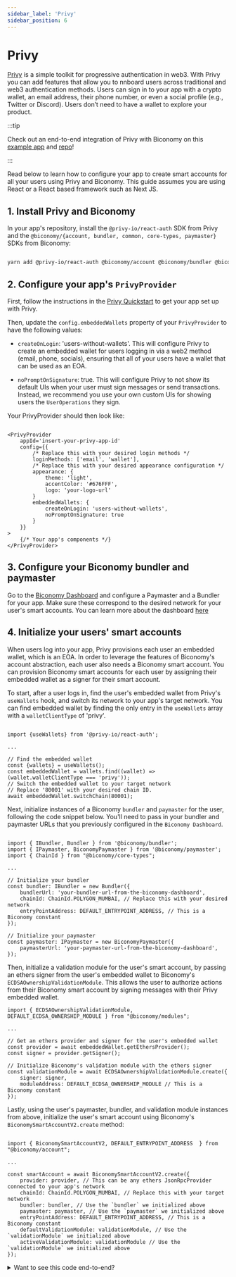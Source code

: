 ```yaml
---
sidebar_label: 'Privy'
sidebar_position: 6
---
```

# Privy

[Privy](https://docs.privy.io/) is a simple toolkit for progressive authentication in web3. With Privy you can add features that allow you to nnboard users across traditional and web3 authentication methods. Users can sign in to your app with a crypto wallet, an email address, their phone number, or even a social profile (e.g., Twitter or Discord). Users don’t need to have a wallet to explore your product.

:::tip

Check out an end-to-end integration of Privy with Biconomy on this [example app](https://biconomy-example.privy.io/) and [repo](https://github.com/privy-io/biconomy-example)!

:::

Read below to learn how to configure your app to create smart accounts for all your users using Privy and Biconomy. This guide assumes you are using React or a React based framework such as Next JS.  

## 1. Install Privy and Biconomy

In your app's repository, install the `@privy-io/react-auth` SDK from Privy and the `@biconomy/{account, bundler, common, core-types, paymaster}` SDKs from Biconomy:

```bash

yarn add @privy-io/react-auth @biconomy/account @biconomy/bundler @biconomy/common @biconomy/core-types @biconomy/paymaster

```

## 2. Configure your app's `PrivyProvider`

First, follow the instructions in the [Privy Quickstart](https://docs.privy.io/guide/quickstart) to get your app set up with Privy.

Then, update the `config.embeddedWallets` property of your `PrivyProvider` to have the following values:

- `createOnLogin`: 'users-without-wallets'. This will configure Privy to create an embedded wallet for users logging in via a web2 method (email, phone, socials), ensuring that all of your users have a wallet that can be used as an EOA.

- `noPromptOnSignature`: true. This will configure Privy to not show its default UIs when your user must sign messages or send transactions. Instead, we recommend you use your own custom UIs for showing users the `UserOperations` they sign.

Your PrivyProvider should then look like:

```tsx

<PrivyProvider
    appId='insert-your-privy-app-id'
    config={{
        /* Replace this with your desired login methods */
        loginMethods: ['email', 'wallet'],
        /* Replace this with your desired appearance configuration */
        appearance: {
            theme: 'light',
            accentColor: '#676FFF',
            logo: 'your-logo-url'
        }
        embeddedWallets: {
            createOnLogin: 'users-without-wallets',
            noPromptOnSignature: true
        }
    }}
>
    {/* Your app's components */}
</PrivyProvider>

```
## 3. Configure your Biconomy bundler and paymaster

Go to the [Biconomy Dashboard](https://dashboard.biconomy.io/) and configure a Paymaster and a Bundler for your app. Make sure these correspond to the desired network for your user's smart accounts. You can learn more about the dashboard [here](/category/biconomy-dashboard)

## 4. Initialize your users' smart accounts

When users log into your app, Privy provisions each user an embedded wallet, which is an EOA. In order to leverage the features of Biconomy's account abstraction, each user also needs a Biconomy smart account. You can provision Biconomy smart accounts for each user by assigning their embedded wallet as a signer for their smart account.

To start, after a user logs in, find the user's embedded wallet from Privy's `useWallets` hook, and switch its network to your app's target network. You can find embedded wallet by finding the only entry in the `useWallets` array with a `walletClientType` of 'privy'.

```tsx

import {useWallets} from '@privy-io/react-auth';

...

// Find the embedded wallet
const {wallets} = useWallets();
const embeddedWallet = wallets.find((wallet) => (wallet.walletClientType === 'privy'));
// Switch the embedded wallet to your target network
// Replace '80001' with your desired chain ID.
await embeddedWallet.switchChain(80001);

```

Next, initialize instances of a Biconomy `bundler` and `paymaster` for the user, following the code snippet below. You'll need to pass in your bundler and paymaster URLs that you previously configured in the `Biconomy Dashboard`.

```tsx

import { IBundler, Bundler } from '@biconomy/bundler';
import { IPaymaster, BiconomyPaymaster } from '@biconomy/paymaster';
import { ChainId } from "@biconomy/core-types";

...

// Initialize your bundler
const bundler: IBundler = new Bundler({
    bundlerUrl: 'your-bundler-url-from-the-biconomy-dashboard',
    chainId: ChainId.POLYGON_MUMBAI, // Replace this with your desired network
    entryPointAddress: DEFAULT_ENTRYPOINT_ADDRESS, // This is a Biconomy constant
});

// Initialize your paymaster
const paymaster: IPaymaster = new BiconomyPaymaster({
    paymasterUrl: 'your-paymaster-url-from-the-biconomy-dashboard',
});

```

Then, initialize a validation module for the user's smart account, by passing an ethers signer from the user's embedded wallet to Biconomy's `ECDSAOwnershipValidationModule`. This allows the user to authorize actions from their Biconomy smart account by signing messages with their Privy embedded wallet.

```tsx
import { ECDSAOwnershipValidationModule, DEFAULT_ECDSA_OWNERSHIP_MODULE } from "@biconomy/modules";

...

// Get an ethers provider and signer for the user's embedded wallet
const provider = await embeddedWallet.getEthersProvider();
const signer = provider.getSigner();

// Initialize Biconomy's validation module with the ethers signer
const validationModule = await ECDSAOwnershipValidationModule.create({
    signer: signer,
    moduleAddress: DEFAULT_ECDSA_OWNERSHIP_MODULE // This is a Biconomy constant
});
```

Lastly, using the user's paymaster, bundler, and validation module instances from above, initialize the user's smart account using Biconomy's `BiconomySmartAccountV2.create` method:

```tsx

import { BiconomySmartAccountV2, DEFAULT_ENTRYPOINT_ADDRESS  } from "@biconomy/account";

...

const smartAccount = await BiconomySmartAccountV2.create({
    provider: provider, // This can be any ethers JsonRpcProvider connected to your app's network
    chainId: ChainId.POLYGON_MUMBAI, // Replace this with your target network
    bundler: bundler, // Use the `bundler` we initialized above
    paymaster: paymaster, // Use the `paymaster` we initialized above
    entryPointAddress: DEFAULT_ENTRYPOINT_ADDRESS, // This is a Biconomy constant
    defaultValidationModule: validationModule, // Use the `validationModule` we initialized above
    activeValidationModule: validationModule // Use the `validationModule` we initialized above
});

```

<details>
<summary>Want to see this code end-to-end?</summary>

```tsx
import { useWallets } from '@privy-io/react-auth';
import { IBundler, Bundler } from '@biconomy/bundler';
import { IPaymaster, BiconomyPaymaster } from '@biconomy/paymaster';
import { ChainId } from "@biconomy/core-types";
import { ECDSAOwnershipValidationModule, DEFAULT_ECDSA_OWNERSHIP_MODULE } from "@biconomy/modules";
import { BiconomySmartAccountV2, DEFAULT_ENTRYPOINT_ADDRESS  } from "@biconomy/account";

...

// Find the embedded wallet and switch it to your target network
const {wallets} = useWallets();
const embeddedWallet = wallets.find((wallet) => (wallet.walletClientType === 'privy'));
await embeddedWallet.switchChain(80001);

// Initialize your bundler and paymaster
const bundler: IBundler = new Bundler({
    bundlerUrl: 'your-bundler-url-from-the-biconomy-dashboard',
    chainId: ChainId.POLYGON_MUMBAI, // Replace this with your desired network
    entryPointAddress: DEFAULT_ENTRYPOINT_ADDRESS, // This is a Biconomy constant
});
const paymaster: IPaymaster = new BiconomyPaymaster({
    paymasterUrl: 'your-paymaster-url-from-the-biconomy-dashboard',
});

// Initialize your validation module
const provider = await embeddedWallet.getEthersProvider();
const signer = provider.getSigner();
const validationModule = await ECDSAOwnershipValidationModule.create({
    signer: signer,
    moduleAddress: DEFAULT_ECDSA_OWNERSHIP_MODULE // This is a Biconomy constant
});

// Initialize your smart account
const smartAccount = await BiconomySmartAccountV2.create({
    provider: provider,
    chainId: ChainId.POLYGON_MUMBAI,
    bundler: bundler,
    paymaster: paymaster,
    entryPointAddress: DEFAULT_ENTRYPOINT_ADDRESS,
    defaultValidationModule: validationModule,
    activeValidationModule: validationModule
});
```

Note: if your app uses React, you can store the user's Biconomy smartAccount in a React context that wraps your application. This allows you to easily access the smart account from your app's pages and components. You can see an example of this in Privy's [example app](https://github.com/privy-io/biconomy-example).
</details>

